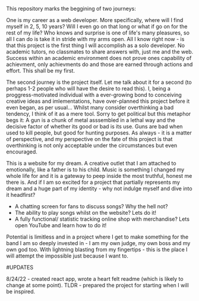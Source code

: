 This repository marks the beggining of two journeys:

One is my career as a web developer. More specifically, where will I find myself in 2, 5, 10 years? Will I even go on that long or what if go on for the rest of my life? Who knows and surprise is one of life's many pleasures, so all I can do is take it in stride with my arms open. All I know right now - is that this project is the first thing I will accomplish as a solo developer. No academic tutors, no classmates to share answers with, just me and the web. Success within an academic environment does not prove ones capability of achievment, only achievments do and those are earned through actions and effort. This shall be my first.

The second journey is the project itself. Let me talk about it for a second (to perhaps 1-2 people who will have the desire to read this). I, being a proggress-motivated individual with a ever-growing bond to conceiving creative ideas and imlementations, have over-planned this project before it even began, as per usual... 
Whilst many consider overthinking a bad tendency, I think of it as a mere tool. Sorry to get political but this metaphor begs it: A gun is a chunk of metal asssembled in a lethal way and the decisive factor of whether its good or bad is its use. Guns are bad when used to kill people, but good for hunting purposes. 
As always - it is a matter of perspective, and my perspective on the fate of this project is that overthinking is not only acceptable under the circumstances but even encouraged. 

This is a website for my dream. A creative outlet that I am attached to emotionally, like a father is to his child. Music is something I changed my whole life for and it is a gateway to peep inside the most truthful, honest me there is. And if I am so excited for a project that partially represents my dream and a huge part of my identity - why not indulge myself and dive into it headfirst? 

- A chatting screen for fans to discuss songs? Why the hell not?
- The ability to play songs whilst on the website? Lets do it!
- A fully functional/ statistic tracking online shop with merchandise? Lets open YouTube and learn how to do it!

Potential is limitless and in a project where I get to make something for the band I am so deeply invested in - I am my own judge, my own boss and my own god too.
With lightning blasting from my fingertips - this is the place I will attempt the impossible just because I want to.

#UPDATES

8/24/22 - created react app, wrote a heart felt readme (which is likely to change at some point). TLDR - prepared the project for starting when I will be inspired.
